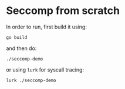 # Seccomp from scratch

In order to run, first build it using:
```
go build
```
and then do:
```
./seccomp-demo
```
or using `lurk` for syscall tracing:
```
lurk ./seccomp-demo
```


